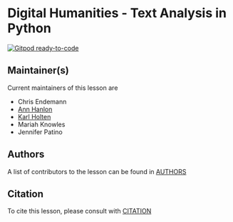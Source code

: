 # Digital Humanities - Text Analysis in Python

[![Gitpod ready-to-code](https://img.shields.io/badge/Gitpod-ready--to--code-blue?logo=gitpod)](https://gitpod.io/#https://github.com/carpentries-incubator/python-text-analysis)

## Maintainer(s)

Current maintainers of this lesson are

* Chris Endemann
* [Ann Hanlon](https://github.com/annhanlon)
* [Karl Holten](https://github.com/Karl-Holten/)
* Mariah Knowles
* Jennifer Patino

## Authors

A list of contributors to the lesson can be found in [AUTHORS](AUTHORS)

## Citation

To cite this lesson, please consult with [CITATION](CITATION)

[cdh]: https://cdh.carpentries.org
[community-lessons]: https://carpentries.org/community-lessons
[lesson-example]: https://carpentries.github.io/lesson-example
